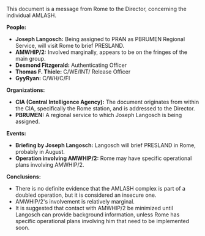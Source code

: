 This document is a message from Rome to the Director, concerning the individual AMLASH.

**People:**

*   **Joseph Langosch:** Being assigned to PRAN as PBRUMEN Regional Service, will visit Rome to brief PRESLAND.
*   **AMWHIP/2:** Involved marginally, appears to be on the fringes of the main group.
*   **Desmond Fitzgerald:** Authenticating Officer
*   **Thomas F. Thiele:** C/WE/INT/ Release Officer
*   **GyyRyan:** C/WH/C/FI

**Organizations:**

*   **CIA (Central Intelligence Agency):** The document originates from within the CIA, specifically the Rome station, and is addressed to the Director.
*   **PBRUMEN:** A regional service to which Joseph Langosch is being assigned.

**Events:**

*   **Briefing by Joseph Langosch:** Langosch will brief PRESLAND in Rome, probably in August.
*   **Operation involving AMWHIP/2:** Rome may have specific operational plans involving AMWHIP/2.

**Conclusions:**

*   There is no definite evidence that the AMLASH complex is part of a doubled operation, but it is considered an insecure one.
*   AMWHIP/2's involvement is relatively marginal.
*   It is suggested that contact with AMWHIP/2 be minimized until Langosch can provide background information, unless Rome has specific operational plans involving him that need to be implemented soon.
